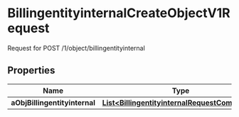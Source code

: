 

# BillingentityinternalCreateObjectV1Request

Request for POST /1/object/billingentityinternal

## Properties

| Name | Type | Description | Notes |
|------------ | ------------- | ------------- | -------------|
|**aObjBillingentityinternal** | [**List&lt;BillingentityinternalRequestCompound&gt;**](BillingentityinternalRequestCompound.md) |  |  |



